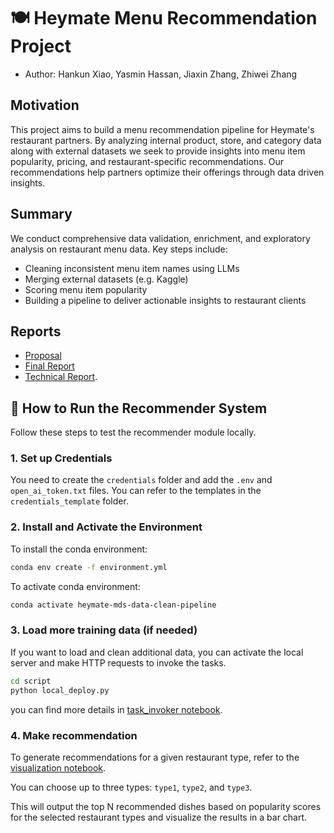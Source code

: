 # 🍽️ Heymate Menu Recommendation Project

  - Author: Hankun Xiao, Yasmin Hassan, Jiaxin Zhang, Zhiwei Zhang

## Motivation
This project aims to build a menu recommendation pipeline for Heymate's restaurant partners. By analyzing internal product, store, and category data along with external datasets we seek to provide insights into menu item popularity, pricing, and restaurant-specific recommendations. Our recommendations help partners optimize their offerings through data driven insights.

## Summary
We conduct comprehensive data validation, enrichment, and exploratory analysis on restaurant menu data. Key steps include:

- Cleaning inconsistent menu item names using LLMs  
- Merging external datasets (e.g. Kaggle)  
- Scoring menu item popularity  
- Building a pipeline to deliver actionable insights to restaurant clients  

## Reports
- [Proposal](https://github.com/UBC-MDS/heymate-report/blob/main/proposal_report/proposal-report.pdf)
- [Final Report](https://github.com/UBC-MDS/heymate-report/blob/main/final_report/final-report.pdf)
- [Technical Report](https://github.com/UBC-MDS/heymate-report/blob/main/technical_report/technical-report.pdf).

## 🚀 How to Run the Recommender System
Follow these steps to test the recommender module locally.

### 1. Set up Credentials
You need to create the `credentials` folder and add the `.env` and `open_ai_token.txt` files.
You can refer to the templates in the `credentials_template` folder.

### 2. Install and Activate the Environment
To install the conda environment:
```bash
conda env create -f environment.yml
```
To activate conda environment:
```bash
conda activate heymate-mds-data-clean-pipeline
```

### 3. Load more training data (if needed)
If you want to load and clean additional data, you can activate the local server and make HTTP requests to invoke the tasks.
```bash
cd script
python local_deploy.py
```
you can find more details in [task_invoker notebook](https://github.com/UBC-MDS/heymate-report/blob/main/script/task_invoker.ipynb).

### 4. Make recommendation

To generate recommendations for a given restaurant type, refer to the [visualization notebook](https://github.com/UBC-MDS/heymate-report/blob/main/script/visualization.ipynb).

You can choose up to three types: `type1`, `type2`, and `type3`.

This will output the top N recommended dishes based on popularity scores for the selected restaurant types and visualize the results in a bar chart.




